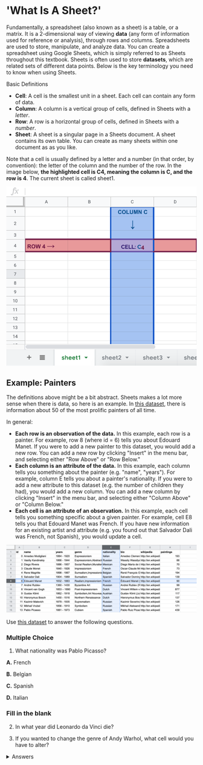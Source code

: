 <!-- Copyright (C)  Google, Runestone Interactive LLC
  This work is licensed under the Creative Commons Attribution-ShareAlike 4.0
  International License. To view a copy of this license, visit
  http://creativecommons.org/licenses/by-sa/4.0/. -->

'What Is A Sheet?'
==================

Fundamentally, a spreadsheet (also known as a sheet) is a table, or a
matrix. It is a 2-dimensional way of viewing **data** (any form of
information used for reference or analysis), through rows and columns.
Spreadsheets are used to store, manipulate, and analyze data. You can
create a spreadsheet using Google Sheets, which is simply referred to as
Sheets throughout this textbook. Sheets is often used to store
**datasets**, which are related sets of different data points. Below is
the key terminology you need to know when using Sheets.


Basic Definitions

-   **Cell**: A cell is the smallest unit in a sheet. Each cell can
    contain any form of data.
-   **Column**: A column is a vertical group of cells, defined in Sheets
    with a *letter*.
-   **Row**: A row is a horizontal group of cells, defined in Sheets
    with a *number*.
-   **Sheet**: A sheet is a singular page in a Sheets document. A sheet
    contains its own table. You can create as many sheets within one
    document as as you like.

Note that a cell is usually defined by a letter and a number (in that
order, by convention): the letter of the column and the number of the
row. In the image below, **the highlighted cell is C4, meaning the
column is C, and the row is 4**. The current sheet is called sheet1.

![An example image of a sheet depicting column C, row 4, and cell C4.](figures/sheets_keyword_definitions.png)

Example: Painters
-----------------

The definitions above might be a bit abstract. Sheets makes a lot more
sense when there is data, so here is an example. In [this
dataset](https://docs.google.com/spreadsheets/d/1Yb_HCT2Dvdo5J_dbQdEifb3ymXMyrWSnPKKmERRnIB8/edit#gid=30572353),
there is information about 50 of the most prolific painters of all time.

In general:

-   **Each row is an observation of the data.** In this example, each
    row is a painter. For example, row 8 (where id = 6) tells you about
    Edouard Manet. If you were to add a new painter to this dataset, you
    would add a new row. You can add a new row by clicking \"Insert\" in
    the menu bar, and selecting either \"Row Above\" or \"Row Below.\"
-   **Each column is an attribute of the data.** In this example, each
    column tells you something about the painter (e.g. "name", "years").
    For example, column E tells you about a painter's nationality. If
    you were to add a new attribute to this dataset (e.g. the number of
    children they had), you would add a new column. You can add a new
    column by clicking \"Insert\" in the menu bar, and selecting either
    \"Column Above\" or \"Column Below.\"
-   **Each cell is an attribute of an observation.** In this example,
    each cell tells you something specific about a given painter. For
    example, cell E8 tells you that Edouard Manet was French. If you
    have new information for an existing artist and attribute (e.g. you
    found out that Salvador Dali was French, not Spanish), you would
    update a cell.

![Example image of the \"painters\" dataset.](figures/painters_example_sheets.png)

Use [this
dataset](https://docs.google.com/spreadsheets/d/1Yb_HCT2Dvdo5J_dbQdEifb3ymXMyrWSnPKKmERRnIB8/edit#gid=30572353)
to answer the following questions.

### Multiple Choice

1. What nationality was Pablo Picasso?

**A.**   French

**B.**   Belgian

**C.**   Spanish

**D.**   Italian

### Fill in the blank

2. In what year did Leonardo da Vinci die?

3. If you wanted to change the genre of Andy Warhol, what cell would you
have to alter?

<details>
<summary>Answers</summary>
<br>
 
1. Spanish
 
2. 1519
 
3. D47 (Don't get the row number mixed up with the value in
        the "id" column)

</details>
